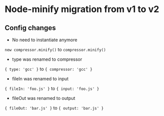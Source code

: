 # Node-minify migration from v1 to v2

## Config changes

- No need to instantiate anymore

```new compressor.minify()``` to ```compressor.minify()```

- type was renamed to compressor

```{ type: 'gcc' }``` to ```{ compressor: 'gcc' }```

- fileIn was renamed to input

```{ fileIn: 'foo.js' }``` to ```{ input: 'foo.js' }```

- fileOut was renamed to output

```{ fileOut: 'bar.js' }``` to ```{ output: 'bar.js' }```
